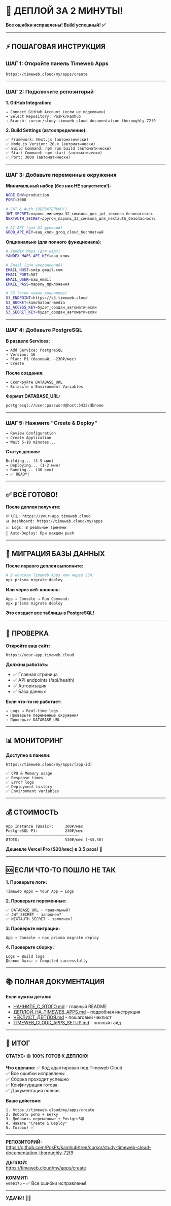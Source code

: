 # 🚀 ДЕПЛОЙ ЗА 2 МИНУТЫ!

**Все ошибки исправлены! Build успешный! ✅**

---

## ⚡ ПОШАГОВАЯ ИНСТРУКЦИЯ

### ШАГ 1: Откройте панель Timeweb Apps
```
https://timeweb.cloud/my/apps/create
```

---

### ШАГ 2: Подключите репозиторий

**1. GitHub Integration:**
```
→ Connect GitHub Account (если не подключен)
→ Select Repository: PosPk/kamhub
→ Branch: cursor/study-timeweb-cloud-documentation-thoroughly-72f9
```

**2. Build Settings (автоопределение):**
```
✅ Framework: Next.js (автоматически)
✅ Node.js Version: 20.x (автоматически)
✅ Build Command: npm run build (автоматически)
✅ Start Command: npm start (автоматически)
✅ Port: 3000 (автоматически)
```

---

### ШАГ 3: Добавьте переменные окружения

**Минимальный набор (без них НЕ запустится!):**

```bash
NODE_ENV=production
PORT=3000

# JWT & Auth (ОБЯЗАТЕЛЬНО!)
JWT_SECRET=пароль_минимум_32_символа_для_jwt_токенов_безопасность
NEXTAUTH_SECRET=другой_пароль_32_символа_для_nextauth_безопасность

# AI API (для AI функций)
GROQ_API_KEY=ваш_ключ_groq_cloud_бесплатный
```

**Опционально (для полного функционала):**
```bash
# Yandex Maps (для карт)
YANDEX_MAPS_API_KEY=ваш_ключ

# Email (для уведомлений)
EMAIL_HOST=smtp.gmail.com
EMAIL_PORT=587
EMAIL_USER=ваш_email
EMAIL_PASS=пароль_приложения

# S3 (если нужно хранилище)
S3_ENDPOINT=https://s3.timeweb.cloud
S3_BUCKET=kamchatour-media
S3_ACCESS_KEY=будет_создан_автоматически
S3_SECRET_KEY=будет_создан_автоматически
```

---

### ШАГ 4: Добавьте PostgreSQL

**В разделе Services:**
```
→ Add Service: PostgreSQL
→ Version: 16
→ Plan: P1 (базовый, ~230₽/мес)
→ Create
```

**После создания:**
```
→ Скопируйте DATABASE_URL
→ Вставьте в Environment Variables
```

**Формат DATABASE_URL:**
```
postgresql://user:password@host:5432/dbname
```

---

### ШАГ 5: Нажмите "Create & Deploy"

```
→ Review Configuration
→ Create Application
→ Wait 5-10 minutes...
```

**Статус деплоя:**
```
Building... (3-5 мин)
→ Deploying... (1-2 мин)
→ Running... (30 сек)
→ ✅ READY!
```

---

## ✅ ВСЁ ГОТОВО!

**После деплоя получите:**
```
🌐 URL: https://your-app.timeweb.cloud
📊 Dashboard: https://timeweb.cloud/my/apps
📈 Logs: В реальном времени
🔄 Auto-Deploy: При каждом push
```

---

## 🔧 МИГРАЦИЯ БАЗЫ ДАННЫХ

**После первого деплоя выполните:**

```bash
# В консоли Timeweb Apps или через SSH:
npx prisma migrate deploy
```

**Или через веб-консоль:**
```
App → Console → Run Command:
npx prisma migrate deploy
```

**Это создаст все таблицы в PostgreSQL!**

---

## 🎉 ПРОВЕРКА

**Откройте ваш сайт:**
```
https://your-app.timeweb.cloud
```

**Должны работать:**
- ✅ Главная страница
- ✅ API endpoints (/api/health)
- ✅ Авторизация
- ✅ База данных

**Если что-то не работает:**
```
→ Logs → Real-time logs
→ Проверьте переменные окружения
→ Проверьте DATABASE_URL
```

---

## 📊 МОНИТОРИНГ

**Доступно в панели:**
```
https://timeweb.cloud/my/apps/[app-id]

✅ CPU & Memory usage
✅ Response times
✅ Error logs
✅ Deployment history
✅ Environment variables
```

---

## 💰 СТОИМОСТЬ

```
App Instance (Basic):     300₽/мес
PostgreSQL P1:            230₽/мес
────────────────────────────────
ИТОГО:                    530₽/мес (~$5.50)
```

**Дешевле Vercel Pro ($20/мес) в 3.5 раза!** 💸

---

## 🆘 ЕСЛИ ЧТО-ТО ПОШЛО НЕ ТАК

**1. Проверьте логи:**
```
Timeweb Apps → Your App → Logs
```

**2. Проверьте переменные:**
```
✅ DATABASE_URL - правильный?
✅ JWT_SECRET - заполнен?
✅ NEXTAUTH_SECRET - заполнен?
```

**3. Проверьте миграции:**
```
App → Console → npx prisma migrate deploy
```

**4. Проверьте сборку:**
```
Logs → Build logs
Должно быть: ✓ Compiled successfully
```

---

## 📚 ПОЛНАЯ ДОКУМЕНТАЦИЯ

**Если нужны детали:**
- [НАЧНИТЕ_С_ЭТОГО.md](./НАЧНИТЕ_С_ЭТОГО.md) - главный README
- [ДЕПЛОЙ_НА_TIMEWEB_APPS.md](./ДЕПЛОЙ_НА_TIMEWEB_APPS.md) - подробная инструкция
- [ЧЕКЛИСТ_ДЕПЛОЯ.md](./ЧЕКЛИСТ_ДЕПЛОЯ.md) - пошаговый чеклист
- [TIMEWEB_CLOUD_APPS_SETUP.md](./TIMEWEB_CLOUD_APPS_SETUP.md) - полный гайд

---

## 🎉 ИТОГ

**СТАТУС:** 🟢 **100% ГОТОВ К ДЕПЛОЮ!**

**Что сделано:**
✅ Код адаптирован под Timeweb Cloud  
✅ Все ошибки исправлены  
✅ Сборка проходит успешно  
✅ Конфигурация готова  
✅ Документация полная  

**Ваше действие:**
```
1. https://timeweb.cloud/my/apps/create
2. Выбрать репо + ветку
3. Добавить переменные + PostgreSQL
4. Нажать "Create & Deploy"
5. Готово! ✅
```

---

**РЕПОЗИТОРИЙ:**  
https://github.com/PosPk/kamhub/tree/cursor/study-timeweb-cloud-documentation-thoroughly-72f9

**ДЕПЛОЙ:**  
https://timeweb.cloud/my/apps/create

**КОММИТ:**  
`e60617b` - ✅ Все ошибки исправлены!

---

**УДАЧИ! 🚀🔥**

